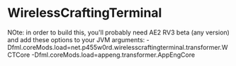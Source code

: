 # WirelessCraftingTerminal

NOte: in order to build this, you'll probably need AE2 RV3 beta (any version) and add these options to your JVM arguments:
-Dfml.coreMods.load=net.p455w0rd.wirelesscraftingterminal.transformer.WCTCore -Dfml.coreMods.load=appeng.transformer.AppEngCore
